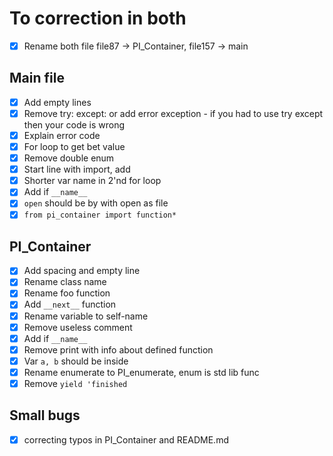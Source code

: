 # To correction in both
 - [x] Rename both file file87 -> PI_Container, file157 -> main

## Main file
- [x] Add empty lines
- [x] Remove try: except: or add error exception -  if you had to use try except then your code is wrong
- [x] Explain error code
- [x] For loop to get bet value
- [x] Remove double enum
- [x] Start line with import, add 
- [x] Shorter var name in 2'nd for loop
- [x] Add if ```__name__```
- [x] ```open``` should be by with open as file
- [x] ```from pi_container import function*```

## PI_Container
- [x] Add spacing and empty line
- [x] Rename class name
- [x] Rename foo function
- [x] Add ```__next__``` function
- [x] Rename variable to self-name
- [x] Remove useless comment
- [x] Add if ```__name__```
- [x] Remove print with info about defined function
- [x] Var ```a, b``` should be inside 
- [x] Rename enumerate to PI_enumerate, enum is std lib func
- [x] Remove ```yield 'finished```

 ## Small bugs
- [x] correcting typos in PI_Container and README.md

